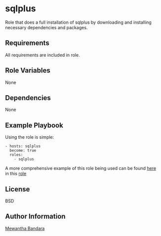 sqlplus
=========

Role that does a full installation of sqlplus by downloading and installing necessary dependencies and packages.

Requirements
------------

All requirements are included in role.

Role Variables
--------------

None

Dependencies
------------

None

Example Playbook
----------------

Using the role is simple:

    - hosts: sqlplus
      become: true
      roles:
        - sqlplus

A more comprehensive example of this role being used can be found [here](https://github.com/Phantom-Intruder/infrastructure-configs/tree/master/ansible/jenkins) in this [role](https://github.com/Phantom-Intruder/infrastructure-configs/blob/master/ansible/jenkins/roles/slave/tasks/main.yaml)

License
-------

BSD

Author Information
------------------

[Mewantha Bandara](https://www.linkedin.com/in/mewantha-bandara/)